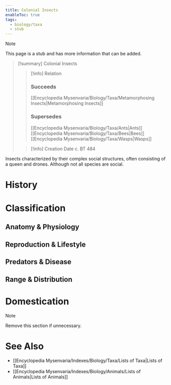 ```yaml
---
title: Colonial Insects
enableToc: true
tags:
  - biology/taxa
  - stub
---
```


> [!note]
> This page is a stub and has more information that can be added.

> [!summary] Colonial Insects
> > [!info] Relation
> > ### Succeeds
> > [[Encyclopedia Mysenvaria/Biology/Taxa/Metamorphosing Insects|Metamorphosing Insects]]
> > ### Supersedes
> > [[Encyclopedia Mysenvaria/Biology/Taxa/Ants|Ants]]
> > [[Encyclopedia Mysenvaria/Biology/Taxa/Bees|Bees]]
> > [[Encyclopedia Mysenvaria/Biology/Taxa/Wasps|Wasps]]
>
> > [!info] Creation Date
> > c. BT 484

Insects characterized by their complex social structures, often consisting of a queen and drones. Although not all species are social.
# History

# Classification
## Anatomy & Physiology

## Reproduction & Lifestyle

## Predators & Disease

## Range & Distribution

# Domestication

> [!note]
> Remove this section if unnecessary.
# See Also
- [[Encyclopedia Mysenvaria/Indexes/Biology/Taxa/Lists of Taxa|Lists of Taxa]]
- [[Encyclopedia Mysenvaria/Indexes/Biology/Animals/Lists of Animals|Lists of Animals]]